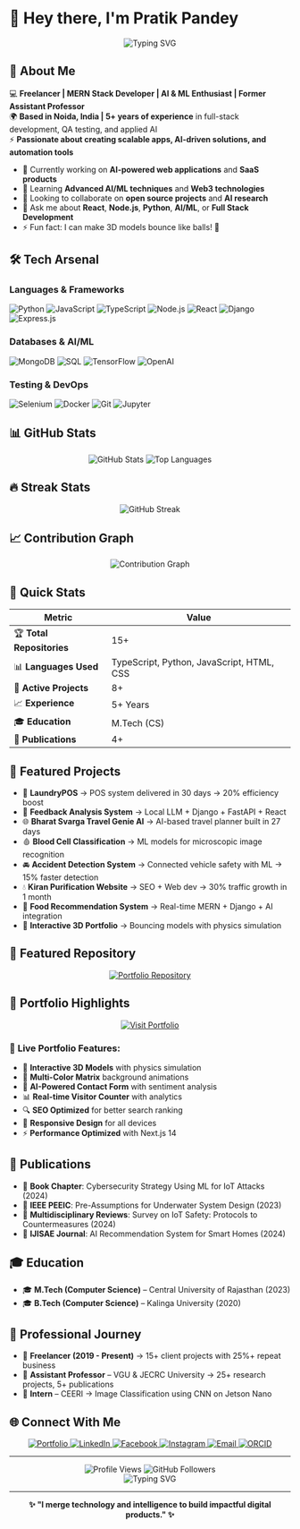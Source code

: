 # 👋 Hey there, I'm Pratik Pandey

<div align="center">
  <img src="https://readme-typing-svg.herokuapp.com?font=Fira+Code&pause=1000&color=00D4FF&center=true&vCenter=true&width=435&lines=Freelancer;MERN+Stack+Developer;AI+%26+ML+Enthusiast;Former+Assistant+Professor;Full+Stack+Developer" alt="Typing SVG" />
</div>

## 🚀 About Me

💻 **Freelancer | MERN Stack Developer | AI & ML Enthusiast | Former Assistant Professor**  
🌍 **Based in Noida, India | 5+ years of experience** in full-stack development, QA testing, and applied AI  
⚡ **Passionate about creating scalable apps, AI-driven solutions, and automation tools**

- 🔭 Currently working on **AI-powered web applications** and **SaaS products**
- 🌱 Learning **Advanced AI/ML techniques** and **Web3 technologies**
- 👯 Looking to collaborate on **open source projects** and **AI research**
- 💬 Ask me about **React**, **Node.js**, **Python**, **AI/ML**, or **Full Stack Development**
- ⚡ Fun fact: I can make 3D models bounce like balls! 🎾

## 🛠️ Tech Arsenal

### Languages & Frameworks
![Python](https://img.shields.io/badge/Python-3776AB?style=for-the-badge&logo=python&logoColor=white)
![JavaScript](https://img.shields.io/badge/JavaScript-F7DF1E?style=for-the-badge&logo=javascript&logoColor=black)
![TypeScript](https://img.shields.io/badge/TypeScript-007ACC?style=for-the-badge&logo=typescript&logoColor=white)
![Node.js](https://img.shields.io/badge/Node.js-43853D?style=for-the-badge&logo=node.js&logoColor=white)
![React](https://img.shields.io/badge/React-20232A?style=for-the-badge&logo=react&logoColor=61DAFB)
![Django](https://img.shields.io/badge/Django-092E20?style=for-the-badge&logo=django&logoColor=white)
![Express.js](https://img.shields.io/badge/Express.js-404D59?style=for-the-badge)

### Databases & AI/ML
![MongoDB](https://img.shields.io/badge/MongoDB-4EA94B?style=for-the-badge&logo=mongodb&logoColor=white)
![SQL](https://img.shields.io/badge/SQL-4479A1?style=for-the-badge&logo=mysql&logoColor=white)
![TensorFlow](https://img.shields.io/badge/TensorFlow-FF6F00?style=for-the-badge&logo=tensorflow&logoColor=white)
![OpenAI](https://img.shields.io/badge/OpenAI-412991?style=for-the-badge&logo=openai&logoColor=white)

### Testing & DevOps
![Selenium](https://img.shields.io/badge/Selenium-43B02A?style=for-the-badge&logo=selenium&logoColor=white)
![Docker](https://img.shields.io/badge/Docker-2496ED?style=for-the-badge&logo=docker&logoColor=white)
![Git](https://img.shields.io/badge/Git-F05032?style=for-the-badge&logo=git&logoColor=white)
![Jupyter](https://img.shields.io/badge/Jupyter-F37626?style=for-the-badge&logo=jupyter&logoColor=white)

## 📊 GitHub Stats

<div align="center">
  <img src="https://github-readme-stats.vercel.app/api?username=devilwonder&show_icons=true&theme=tokyonight&hide_border=true&count_private=true&cache_seconds=86400" alt="GitHub Stats" />
  <img src="https://github-readme-stats.vercel.app/api/top-langs/?username=devilwonder&layout=compact&theme=tokyonight&hide_border=true&cache_seconds=86400" alt="Top Languages" />
</div>

## 🔥 Streak Stats

<div align="center">
  <img src="https://github-readme-streak-stats.herokuapp.com/?user=devilwonder&theme=tokyonight&hide_border=true&cache_seconds=86400" alt="GitHub Streak" />
</div>

## 📈 Contribution Graph

<div align="center">
  <img src="https://github-readme-activity-graph.vercel.app/graph?username=devilwonder&theme=tokyonight&hide_border=true&custom_title=Contribution%20Graph&cache_seconds=86400" alt="Contribution Graph" />
</div>

## 🎯 Quick Stats

<div align="center">
  
| **Metric** | **Value** |
|------------|-----------|
| 🏆 **Total Repositories** | 15+ |
| 📊 **Languages Used** | TypeScript, Python, JavaScript, HTML, CSS |
| 🚀 **Active Projects** | 8+ |
| 📈 **Experience** | 5+ Years |
| 🎓 **Education** | M.Tech (CS) |
| 📖 **Publications** | 4+ |
  
</div>

## 🚀 Featured Projects

- 🧾 **LaundryPOS** → POS system delivered in 30 days → 20% efficiency boost
- 🧠 **Feedback Analysis System** → Local LLM + Django + FastAPI + React
- 🌐 **Bharat Svarga Travel Genie AI** → AI-based travel planner built in 27 days
- 🩸 **Blood Cell Classification** → ML models for microscopic image recognition
- 🚘 **Accident Detection System** → Connected vehicle safety with ML → 15% faster detection
- 💧 **Kiran Purification Website** → SEO + Web dev → 30% traffic growth in 1 month
- 🍔 **Food Recommendation System** → Real-time MERN + Django + AI integration
- 🎾 **Interactive 3D Portfolio** → Bouncing models with physics simulation

## 🌟 Featured Repository

<div align="center">
  <a href="https://github.com/devilwonder/pratik-pandey">
    <img src="https://github-readme-stats.vercel.app/api/pin/?username=devilwonder&repo=pratik-pandey&theme=tokyonight&hide_border=true&cache_seconds=3600" alt="Portfolio Repository" />
  </a>
</div>

## 🎯 Portfolio Highlights

<div align="center">
  <a href="https://pratikdev.tech" target="_blank">
    <img src="https://img.shields.io/badge/🌐_Visit_Portfolio-pratikdev.tech-00D4FF?style=for-the-badge&logo=vercel&logoColor=white" alt="Visit Portfolio" />
  </a>
</div>

### 🚀 **Live Portfolio Features:**
- 🎾 **Interactive 3D Models** with physics simulation
- 🎨 **Multi-Color Matrix** background animations  
- 🤖 **AI-Powered Contact Form** with sentiment analysis
- 📊 **Real-time Visitor Counter** with analytics
- 🔍 **SEO Optimized** for better search ranking
- 📱 **Responsive Design** for all devices
- ⚡ **Performance Optimized** with Next.js 14

## 📖 Publications

- 📘 **Book Chapter**: Cybersecurity Strategy Using ML for IoT Attacks (2024)
- 📄 **IEEE PEEIC**: Pre-Assumptions for Underwater System Design (2023)
- 📄 **Multidisciplinary Reviews**: Survey on IoT Safety: Protocols to Countermeasures (2024)
- 📄 **IJISAE Journal**: AI Recommendation System for Smart Homes (2024)

## 🎓 Education

- 🎓 **M.Tech (Computer Science)** – Central University of Rajasthan (2023)
- 🎓 **B.Tech (Computer Science)** – Kalinga University (2020)

## 💼 Professional Journey

- 🔹 **Freelancer (2019 - Present)** → 15+ client projects with 25%+ repeat business
- 🔹 **Assistant Professor** – VGU & JECRC University → 25+ research projects, 5+ publications
- 🔹 **Intern** – CEERI → Image Classification using CNN on Jetson Nano

## 🌐 Connect With Me

<div align="center">
  <a href="https://pratikdev.tech" target="_blank">
    <img src="https://img.shields.io/badge/Portfolio-000000?style=for-the-badge&logo=About.me&logoColor=white" alt="Portfolio" />
  </a>
  <a href="https://www.linkedin.com/in/pratik-pandey-9772241b3" target="_blank">
    <img src="https://img.shields.io/badge/LinkedIn-0077B5?style=for-the-badge&logo=linkedin&logoColor=white" alt="LinkedIn" />
  </a>
  <a href="https://www.facebook.com/lovellypratik.pandey" target="_blank">
    <img src="https://img.shields.io/badge/Facebook-1877F2?style=for-the-badge&logo=facebook&logoColor=white" alt="Facebook" />
  </a>
  <a href="https://www.instagram.com/devilwonder" target="_blank">
    <img src="https://img.shields.io/badge/Instagram-E4405F?style=for-the-badge&logo=instagram&logoColor=white" alt="Instagram" />
  </a>
  <a href="mailto:pandeypratik4@gmail.com" target="_blank">
    <img src="https://img.shields.io/badge/Email-D14836?style=for-the-badge&logo=gmail&logoColor=white" alt="Email" />
  </a>
  <a href="https://orcid.org/0009-0002-7540-5814" target="_blank">
    <img src="https://img.shields.io/badge/ORCID-A6CE39?style=for-the-badge&logo=orcid&logoColor=white" alt="ORCID" />
  </a>
</div>

---

<div align="center">
  <img src="https://komarev.com/ghpvc/?username=devilwonder&label=Profile%20views&color=0e75b6&style=flat" alt="Profile Views" />
  <img src="https://img.shields.io/github/followers/devilwonder?style=social" alt="GitHub Followers" />
</div>

<div align="center">
  <img src="https://readme-typing-svg.herokuapp.com?font=Fira+Code&pause=1000&color=00D4FF&center=true&vCenter=true&width=435&lines=Thanks+for+visiting!;Let's+build+something+amazing+together!;I+merge+technology+and+intelligence!;Happy+Coding!+🚀" alt="Typing SVG" />
</div>

---

<div align="center">
  <strong>✨ "I merge technology and intelligence to build impactful digital products." ✨</strong>
</div>
